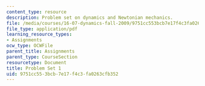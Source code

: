 ```yaml
---
content_type: resource
description: Problem set on dynamics and Newtonian mechanics.
file: /media/courses/16-07-dynamics-fall-2009/9751cc553bcb7e17f4c3fa0263cfb352_MIT16_07F09_hw01.pdf
file_type: application/pdf
learning_resource_types:
- Assignments
ocw_type: OCWFile
parent_title: Assignments
parent_type: CourseSection
resourcetype: Document
title: Problem Set 1
uid: 9751cc55-3bcb-7e17-f4c3-fa0263cfb352
---
```

